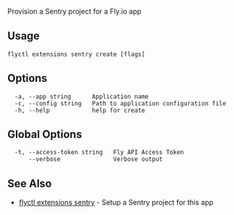 Provision a Sentry project for a Fly.io app


## Usage
~~~
flyctl extensions sentry create [flags]
~~~

## Options

~~~
  -a, --app string      Application name
  -c, --config string   Path to application configuration file
  -h, --help            help for create
~~~

## Global Options

~~~
  -t, --access-token string   Fly API Access Token
      --verbose               Verbose output
~~~

## See Also

* [flyctl extensions sentry](/docs/flyctl/extensions-sentry/)	 - Setup a Sentry project for this app

